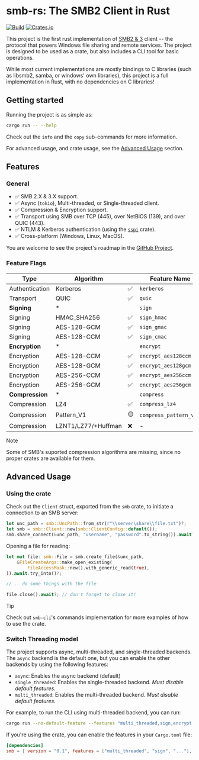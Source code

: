 # smb-rs: The SMB2 Client in Rust

[![Build](https://github.com/AvivNaaman/smb-rs/actions/workflows/build.yml/badge.svg)](https://github.com/AvivNaaman/smb-rs/actions/workflows/build.yml)
[![Crates.io](https://img.shields.io/crates/v/smb)](https://crates.io/crates/smb)

This project is the first rust implementation of [SMB2 & 3](https://learn.microsoft.com/en-us/openspecs/windows_protocols/ms-smb2/5606ad47-5ee0-437a-817e-70c366052962) client -- the protocol that powers Windows file sharing and remote services. The project is designed to be used as a crate, but also includes a CLI tool for basic operations.

While most current implementations are mostly bindings to C libraries (such as libsmb2, samba, or windows' own libraries), this project is a full implementation in Rust, with no dependencies on C libraries!

## Getting started
Running the project is as simple as:
```sh
cargo run -- --help
```
Check out the `info` and the `copy` sub-commands for more information.

For advanced usage, and crate usage, see the [Advanced Usage](#advanced-usage) section.
## Features
### General
- ✅ SMB 2.X & 3.X support.
- ✅ Async (`tokio`), Multi-threaded, or Single-threaded client.
- ✅ Compression & Encryption support.
- ✅ Transport using SMB over TCP (445), over NetBIOS (139), and over QUIC (443).
- ✅ NTLM & Kerberos authentication (using the [`sspi`](https://crates.io/crates/sspi) crate).
- ✅ Cross-platform (Windows, Linux, MacOS).

You are welcome to see the project's roadmap in the [GitHub Project](https://github.com/users/AvivNaaman/projects/2).

### Feature Flags
| Type            | Algorithm           |     | Feature Name           |
| --------------- | ------------------- | --- | ---------------------- |
| Authentication  | Kerberos            | ✅   | `kerberos`             |
| Transport       | QUIC                | ✅   | `quic`                 |
| **Signing**     | *                   |     | `sign`                 |
| Signing         | HMAC_SHA256         | ✅   | `sign_hmac`            |
| Signing         | AES-128-GCM         | ✅   | `sign_gmac`            |
| Signing         | AES-128-CCM         | ✅   | `sign_cmac`            |
| **Encryption**  | *                   |     | `encrypt`              |
| Encryption      | AES-128-CCM         | ✅   | `encrypt_aes128ccm`    |
| Encryption      | AES-128-GCM         | ✅   | `encrypt_aes128gcm`    |
| Encryption      | AES-256-CCM         | ✅   | `encrypt_aes256ccm`    |
| Encryption      | AES-256-GCM         | ✅   | `encrypt_aes256gcm`    |
| **Compression** | *                   |     | `compress`             |
| Compression     | LZ4                 | ✅   | `compress_lz4`         |
| Compression     | Pattern_V1          | 🟡   | `compress_pattern_v1`* |
| Compression     | LZNT1/LZ77/+Huffman | ❌   | -                      |

> [!NOTE] 
> Some of SMB's suported compression algorithms are missing, since no proper crates are available for them.

## Advanced Usage
### Using the crate
Check out the `Client` struct, exported from the `smb` crate, to initiate a connection to an SMB server:
```rust
let unc_path = smb::UncPath::from_str(r"\\server\share\\file.txt")?;
let smb = smb::Client::new(smb::ClientConfig::default());
smb.share_connect(&unc_path, "username", "password".to_string()).await?;
```

Opening a file for reading:
```rust
let mut file: smb::File = smb.create_file(&unc_path, 
    &FileCreateArgs::make_open_existing(
        FileAccessMask::new().with_generic_read(true),
)).await.try_into()?;

// .. do some things with the file

file.close().await?; // don't forget to close it!
```

>[!tip]
> Check out `smb-cli`'s commands implementation for more examples of how to use the crate.

### Switch Threading model
The project supports async, multi-threaded, and single-threaded backends. The `async` backend is the default one, but you can enable the other backends by using the following features:
- `async`: Enables the async backend (default)
- `single_threaded`: Enables the single-threaded backend. *Must disable default features.*
- `multi_threaded`: Enables the multi-threaded backend. *Must disable default features.*

For example, to run the CLI using multi-threaded backend, you can run:
```sh
cargo run --no-default-feature --features "multi_threaded,sign,encrypt,compress" -- --help
```
If you're using the crate, you can enable the features in your `Cargo.toml` file:
```toml
[dependencies]
smb = { version = "0.1", features = ["multi_threaded", "sign", "..."], no-default-features = true }
```